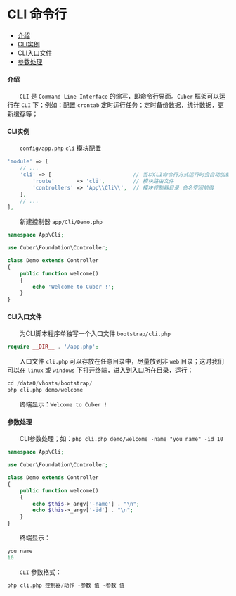 # CLI 命令行

- [介绍](#cli)
- [CLI实例](#example)
- [CLI入口文件](#page)
- [参数处理](#argv)

#### <a name="cli">介绍</a>

　　`CLI` 是 `Command Line Interface` 的缩写，即命令行界面。`Cuber` 框架可以运行在 `CLI` 下；例如：配置 `crontab` 定时运行任务；定时备份数据，统计数据，更新缓存等；

#### <a name="example">CLI实例</a>

　　`config/app.php` `cli` 模块配置

```php
'module' => [
    // ...
    'cli' => [                          // 当以CLI命令行方式运行时会自动加载 cli 模块
        'route'       => 'cli',         // 模块路由文件
        'controllers' => 'App\\Cli\\',  // 模块控制器目录 命名空间前缀
    ],
    // ...
],
```

　　新建控制器 `app/Cli/Demo.php`

```php
namespace App\Cli;

use Cuber\Foundation\Controller;

class Demo extends Controller
{
    public function welcome()
    {
        echo 'Welcome to Cuber !';
    }
}
```

#### <a name="page">CLI入口文件</a>

　　为CLI脚本程序单独写一个入口文件 `bootstrap/cli.php`

```php
require __DIR__ . '/app.php';
```

　　入口文件 `cli.php` 可以存放在任意目录中，尽量放到非 `web` 目录；这时我们可以在 `linux` 或 `windows` 下打开终端，进入到入口所在目录，运行：

```php
cd /data0/vhosts/bootstrap/
php cli.php demo/welcome
```

　　终端显示：`Welcome to Cuber !`

#### <a name="argv">参数处理</a>

　　CLI参数处理；如：`php cli.php demo/welcome -name "you name" -id 10`

```php
namespace App\Cli;

use Cuber\Foundation\Controller;

class Demo extends Controller
{
    public function welcome()
    {
        echo $this->_argv['-name'] . "\n";
        echo $this->_argv['-id'] . "\n";
    }
}
```

　　终端显示：

```php
you name
10
```

　　`CLI` 参数格式：

```php
php cli.php 控制器/动作 -参数 值 -参数 值
```

<br><br><br><br><br>
